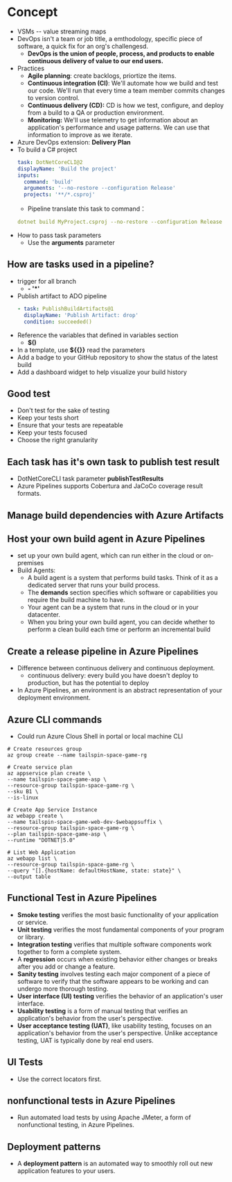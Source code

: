 # Concept
* VSMs -- value streaming maps
* DevOps isn't a team or job title, a emthodology, specific piece of software, a quick fix for an org's challengesd. 
  * **DevOps is the union of people, process, and products to enable continuous delivery of value to our end users.**
* Practices
  * **Agile planning**: create backlogs, priortize the items.
  * **Continuous integration (CI)**: We'll automate how we build and test our code. We'll run that every time a team member commits changes to version control.
  * **Continuous delivery (CD):** CD is how we test, configure, and deploy from a build to a QA or production environment.
  * **Monitoring:** We'll use telemetry to get information about an application's performance and usage patterns. We can use that information to improve as we iterate.
* Azure DevOps extension: **Delivery Plan** 
* To build a C# project
  ```yml
  task: DotNetCoreCLI@2
  displayName: 'Build the project'
  inputs:
    command: 'build'
    arguments: '--no-restore --configuration Release'
    projects: '**/*.csproj'
  ```
  * Pipeline translate this task to command：
  ```yml
  dotnet build MyProject.csproj --no-restore --configuration Release
  ```
* How to pass task parameters
  * Use the **arguments** parameter
## How are tasks used in a pipeline?
* trigger for all branch
  * **- '*'**
* Publish artifact to ADO pipeline
  ```yml
  - task: PublishBuildArtifacts@1
    displayName: 'Publish Artifact: drop'
    condition: succeeded()
  ```
* Reference the variables that defined in variables section
  * **$()**
* In a template, use **${{}}** read the parameters
* Add a badge to your GitHub repository to show the status of the latest build
* Add a dashboard widget to help visualize your build history
##  Good test
* Don't test for the sake of testing
* Keep your tests short
* Ensure that your tests are repeatable
* Keep your tests focused
* Choose the right granularity

## Each task has it's own task to publish test result
* DotNetCoreCLI task parameter **publishTestResults**
* Azure Pipelines supports Cobertura and JaCoCo coverage result formats.
  
## Manage build dependencies with Azure Artifacts
## Host your own build agent in Azure Pipelines
* set up your own build agent, which can run either in the cloud or on-premises
* Build Agents:
  * A build agent is a system that performs build tasks. Think of it as a dedicated server that runs your build process.
  * The **demands** section specifies which software or capabilities you require the build machine to have.
  * Your agent can be a system that runs in the cloud or in your datacenter.
  * When you bring your own build agent, you can decide whether to perform a clean build each time or perform an incremental build
## Create a release pipeline in Azure Pipelines
  * Difference between continuous delivery and continuous deployment.
    * continuous delivery: every build you have doesn't deploy to production, but has the potential to deploy
  * In Azure Pipelines, an environment is an abstract representation of your deployment environment. 
## Azure CLI commands
  * Could run Azure Clous Shell in portal or local machine CLI
  ```console
  # Create resources group
  az group create --name tailspin-space-game-rg
  
  # Create service plan
  az appservice plan create \
  --name tailspin-space-game-asp \
  --resource-group tailspin-space-game-rg \
  --sku B1 \
  --is-linux
  
  # Create App Service Instance
  az webapp create \
  --name tailspin-space-game-web-dev-$webappsuffix \
  --resource-group tailspin-space-game-rg \
  --plan tailspin-space-game-asp \
  --runtime "DOTNET|5.0"

  # List Web Application
  az webapp list \
  --resource-group tailspin-space-game-rg \
  --query "[].{hostName: defaultHostName, state: state}" \
  --output table
  ```
## Functional Test in Azure Pipelines
* **Smoke testing** verifies the most basic functionality of your application or service.
* **Unit testing** verifies the most fundamental components of your program or library.
* **Integration testing** verifies that multiple software components work together to form a complete system.
* A **regression** occurs when existing behavior either changes or breaks after you add or change a feature.
* **Sanity testing** involves testing each major component of a piece of software to verify that the software appears to be working and can undergo more thorough testing.
* **User interface (UI) testing** verifies the behavior of an application's user interface.
* **Usability testing** is a form of manual testing that verifies an application's behavior from the user's perspective.
* **User acceptance testing (UAT)**, like usability testing, focuses on an application's behavior from the user's perspective. Unlike acceptance testing, UAT is typically done by real end users.

## UI Tests
* Use the correct locators first.
## nonfunctional tests in Azure Pipelines
* Run automated load tests by using Apache JMeter, a form of nonfunctional testing, in Azure Pipelines.
## Deployment patterns
* A **deployment pattern** is an automated way to smoothly roll out new application features to your users.